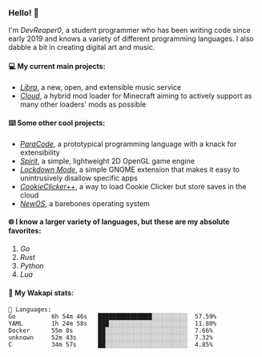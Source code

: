 ### Hello! 👋

I'm _DevReaper0_, a student programmer who has been writing code since early 2019 and knows a variety of different programming languages. I also dabble a bit in creating digital art and music.

#### 💻 My current main projects:

-   _[Libra](https://github.com/LibraMusic)_, a new, open, and extensible music service
-   _[Cloud](https://github.com/CloudLoaderMC/CloudLoader)_, a hybrid mod loader for Minecraft aiming to actively support as many other loaders' mods as possible

#### ⌨️ Some other cool projects:

-   _[ParaCode](https://github.com/ParaCodeLang/ParaCode)_, a prototypical programming language with a knack for extensibility
-   _[Spirit](https://gitlab.com/DevReaper0/SpiritEngine)_, a simple, lightweight 2D OpenGL game engine
-   _[Lockdown Mode](https://github.com/DevReaper0/GNOME-LockdownMode)_, a simple GNOME extension that makes it easy to unintrusively disallow specific apps
-   _[CookieClicker++](https://github.com/DevReaper0/CookieClickerPlusPlus)_, a way to load Cookie Clicker but store saves in the cloud
-   _[NewOS](https://github.com/DevReaper0/NewOS)_, a barebones operating system

#### 🌐 I know a larger variety of languages, but these are my absolute favorites:

1. _Go_
2. _Rust_
3. _Python_
4. _Lua_

#### 📡 My Wakapi stats:

```text
💾 Languages:
Go          6h 54m 46s   ███████████████░░░░░░░░░░  57.59%
YAML        1h 24m 58s   ███░░░░░░░░░░░░░░░░░░░░░░  11.80%
Docker      55m 8s       ██░░░░░░░░░░░░░░░░░░░░░░░  7.66%
unknown     52m 43s      ██░░░░░░░░░░░░░░░░░░░░░░░  7.32%
C           34m 57s      ██░░░░░░░░░░░░░░░░░░░░░░░  4.85%
```
